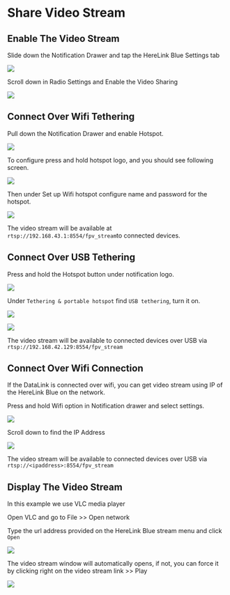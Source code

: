 # Share Video Stream

## Enable The Video Stream

Slide down the Notification Drawer and tap the HereLink Blue Settings tab

![](../../../../.gitbook/assets/91.png)

Scroll down in Radio Settings and Enable the Video Sharing

![](<../../../../.gitbook/assets/Screen Shot 2021-02-14 at 12.33.23 PM.png>)

## Connect Over Wifi Tethering

Pull down the Notification Drawer and enable Hotspot.

![](<../../../../.gitbook/assets/Screen Shot 2021-02-14 at 12.35.35 PM.png>)

To configure press and hold hotspot logo, and you should see following screen.

![](<../../../../.gitbook/assets/image (10).png>)

Then under Set up Wifi hotspot configure name and password for the hotspot.

![](<../../../../.gitbook/assets/image (12) (2).png>)

The video stream will be available at `rtsp://192.168.43.1:8554/fpv_stream`to connected devices.

## Connect Over USB Tethering

Press and hold the Hotspot button under notification logo.

![](<../../../../.gitbook/assets/Screen Shot 2021-02-14 at 12.35.35 PM (1).png>)

Under `Tethering & portable hotspot` find `USB tethering`, turn it on.

![](<../../../../.gitbook/assets/image (13).png>)

![](<../../../../.gitbook/assets/Screen Shot 2021-02-14 at 12.41.01 PM.png>)

The video stream will be available to connected devices over USB via `rtsp://192.168.42.129:8554/fpv_stream`

## Connect Over Wifi Connection

If the DataLink is connected over wifi, you can get video stream using IP of the HereLink Blue on the network.

Press and hold Wifi option in Notification drawer and select settings.

![](<../../../../.gitbook/assets/image (14).png>)

Scroll down to find the IP Address

![](<../../../../.gitbook/assets/image (15).png>)

The video stream will be available to connected devices over USB via `rtsp://<ipaddress>:8554/fpv_stream`

## Display The Video Stream

In this example we use VLC media player

Open VLC and go to File >> Open network

Type the url address provided on the HereLink Blue stream menu and click `Open`&#x20;

![](<../../../../.gitbook/assets/image (16).png>)

The video stream window will automatically opens, if not, you can force it by clicking right on the video stream link >> Play

![](<../../../../.gitbook/assets/image (18).png>)
